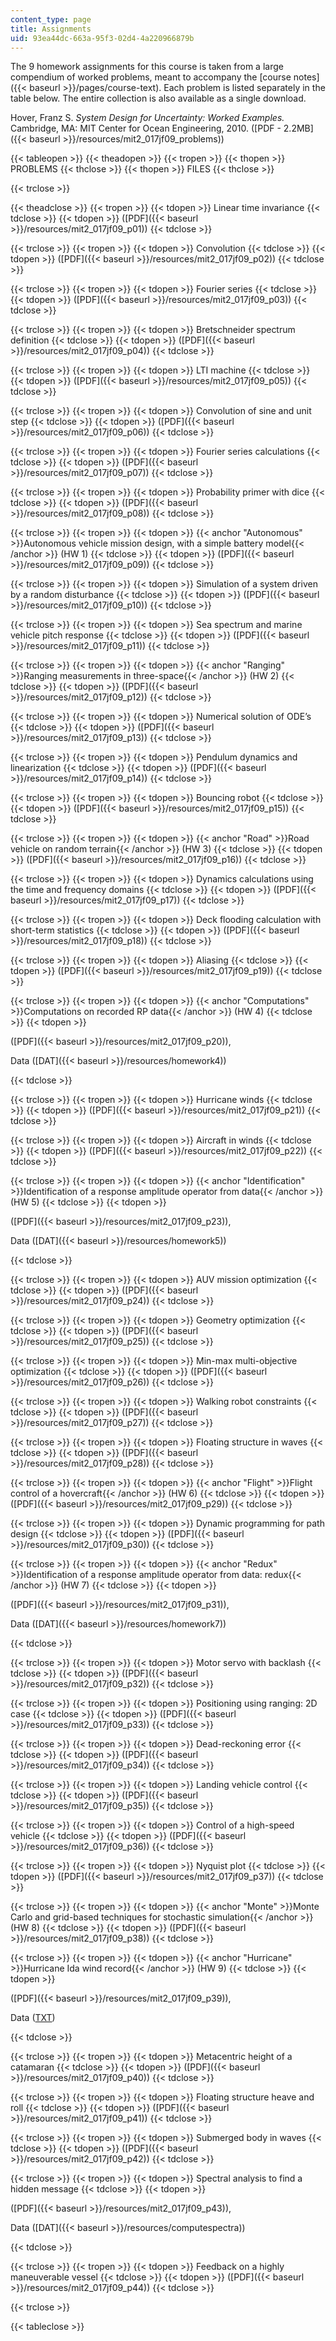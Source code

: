 ```yaml
---
content_type: page
title: Assignments
uid: 93ea44dc-663a-95f3-02d4-4a220966879b
---
```


The 9 homework assignments for this course is taken from a large compendium of worked problems, meant to accompany the [course notes]({{< baseurl >}}/pages/course-text). Each problem is listed separately in the table below. The entire collection is also available as a single download.

Hover, Franz S. _System Design for Uncertainty: Worked Examples._ Cambridge, MA: MIT Center for Ocean Engineering, 2010. ([PDF - 2.2MB]({{< baseurl >}}/resources/mit2_017jf09_problems))

{{< tableopen >}}
{{< theadopen >}}
{{< tropen >}}
{{< thopen >}}
PROBLEMS
{{< thclose >}}
{{< thopen >}}
FILES
{{< thclose >}}

{{< trclose >}}

{{< theadclose >}}
{{< tropen >}}
{{< tdopen >}}
Linear time invariance
{{< tdclose >}}
{{< tdopen >}}
([PDF]({{< baseurl >}}/resources/mit2_017jf09_p01))
{{< tdclose >}}

{{< trclose >}}
{{< tropen >}}
{{< tdopen >}}
Convolution
{{< tdclose >}}
{{< tdopen >}}
([PDF]({{< baseurl >}}/resources/mit2_017jf09_p02))
{{< tdclose >}}

{{< trclose >}}
{{< tropen >}}
{{< tdopen >}}
Fourier series
{{< tdclose >}}
{{< tdopen >}}
([PDF]({{< baseurl >}}/resources/mit2_017jf09_p03))
{{< tdclose >}}

{{< trclose >}}
{{< tropen >}}
{{< tdopen >}}
Bretschneider spectrum definition
{{< tdclose >}}
{{< tdopen >}}
([PDF]({{< baseurl >}}/resources/mit2_017jf09_p04))
{{< tdclose >}}

{{< trclose >}}
{{< tropen >}}
{{< tdopen >}}
LTI machine
{{< tdclose >}}
{{< tdopen >}}
([PDF]({{< baseurl >}}/resources/mit2_017jf09_p05))
{{< tdclose >}}

{{< trclose >}}
{{< tropen >}}
{{< tdopen >}}
Convolution of sine and unit step
{{< tdclose >}}
{{< tdopen >}}
([PDF]({{< baseurl >}}/resources/mit2_017jf09_p06))
{{< tdclose >}}

{{< trclose >}}
{{< tropen >}}
{{< tdopen >}}
Fourier series calculations
{{< tdclose >}}
{{< tdopen >}}
([PDF]({{< baseurl >}}/resources/mit2_017jf09_p07))
{{< tdclose >}}

{{< trclose >}}
{{< tropen >}}
{{< tdopen >}}
Probability primer with dice
{{< tdclose >}}
{{< tdopen >}}
([PDF]({{< baseurl >}}/resources/mit2_017jf09_p08))
{{< tdclose >}}

{{< trclose >}}
{{< tropen >}}
{{< tdopen >}}
{{< anchor "Autonomous" >}}Autonomous vehicle mission design, with a simple battery model{{< /anchor >}} (HW 1)
{{< tdclose >}}
{{< tdopen >}}
([PDF]({{< baseurl >}}/resources/mit2_017jf09_p09))
{{< tdclose >}}

{{< trclose >}}
{{< tropen >}}
{{< tdopen >}}
Simulation of a system driven by a random disturbance
{{< tdclose >}}
{{< tdopen >}}
([PDF]({{< baseurl >}}/resources/mit2_017jf09_p10))
{{< tdclose >}}

{{< trclose >}}
{{< tropen >}}
{{< tdopen >}}
Sea spectrum and marine vehicle pitch response
{{< tdclose >}}
{{< tdopen >}}
([PDF]({{< baseurl >}}/resources/mit2_017jf09_p11))
{{< tdclose >}}

{{< trclose >}}
{{< tropen >}}
{{< tdopen >}}
{{< anchor "Ranging" >}}Ranging measurements in three-space{{< /anchor >}} (HW 2)
{{< tdclose >}}
{{< tdopen >}}
([PDF]({{< baseurl >}}/resources/mit2_017jf09_p12))
{{< tdclose >}}

{{< trclose >}}
{{< tropen >}}
{{< tdopen >}}
Numerical solution of ODE’s
{{< tdclose >}}
{{< tdopen >}}
([PDF]({{< baseurl >}}/resources/mit2_017jf09_p13))
{{< tdclose >}}

{{< trclose >}}
{{< tropen >}}
{{< tdopen >}}
Pendulum dynamics and linearization
{{< tdclose >}}
{{< tdopen >}}
([PDF]({{< baseurl >}}/resources/mit2_017jf09_p14))
{{< tdclose >}}

{{< trclose >}}
{{< tropen >}}
{{< tdopen >}}
Bouncing robot
{{< tdclose >}}
{{< tdopen >}}
([PDF]({{< baseurl >}}/resources/mit2_017jf09_p15))
{{< tdclose >}}

{{< trclose >}}
{{< tropen >}}
{{< tdopen >}}
{{< anchor "Road" >}}Road vehicle on random terrain{{< /anchor >}} (HW 3)
{{< tdclose >}}
{{< tdopen >}}
([PDF]({{< baseurl >}}/resources/mit2_017jf09_p16))
{{< tdclose >}}

{{< trclose >}}
{{< tropen >}}
{{< tdopen >}}
Dynamics calculations using the time and frequency domains
{{< tdclose >}}
{{< tdopen >}}
([PDF]({{< baseurl >}}/resources/mit2_017jf09_p17))
{{< tdclose >}}

{{< trclose >}}
{{< tropen >}}
{{< tdopen >}}
Deck flooding calculation with short-term statistics
{{< tdclose >}}
{{< tdopen >}}
([PDF]({{< baseurl >}}/resources/mit2_017jf09_p18))
{{< tdclose >}}

{{< trclose >}}
{{< tropen >}}
{{< tdopen >}}
Aliasing
{{< tdclose >}}
{{< tdopen >}}
([PDF]({{< baseurl >}}/resources/mit2_017jf09_p19))
{{< tdclose >}}

{{< trclose >}}
{{< tropen >}}
{{< tdopen >}}
{{< anchor "Computations" >}}Computations on recorded RP data{{< /anchor >}} (HW 4)
{{< tdclose >}}
{{< tdopen >}}


([PDF]({{< baseurl >}}/resources/mit2_017jf09_p20)),

Data ([DAT]({{< baseurl >}}/resources/homework4))


{{< tdclose >}}

{{< trclose >}}
{{< tropen >}}
{{< tdopen >}}
Hurricane winds
{{< tdclose >}}
{{< tdopen >}}
([PDF]({{< baseurl >}}/resources/mit2_017jf09_p21))
{{< tdclose >}}

{{< trclose >}}
{{< tropen >}}
{{< tdopen >}}
Aircraft in winds
{{< tdclose >}}
{{< tdopen >}}
([PDF]({{< baseurl >}}/resources/mit2_017jf09_p22))
{{< tdclose >}}

{{< trclose >}}
{{< tropen >}}
{{< tdopen >}}
{{< anchor "Identification" >}}Identification of a response amplitude operator from data{{< /anchor >}} (HW 5)
{{< tdclose >}}
{{< tdopen >}}


([PDF]({{< baseurl >}}/resources/mit2_017jf09_p23)),

Data ([DAT]({{< baseurl >}}/resources/homework5))


{{< tdclose >}}

{{< trclose >}}
{{< tropen >}}
{{< tdopen >}}
AUV mission optimization
{{< tdclose >}}
{{< tdopen >}}
([PDF]({{< baseurl >}}/resources/mit2_017jf09_p24))
{{< tdclose >}}

{{< trclose >}}
{{< tropen >}}
{{< tdopen >}}
Geometry optimization
{{< tdclose >}}
{{< tdopen >}}
([PDF]({{< baseurl >}}/resources/mit2_017jf09_p25))
{{< tdclose >}}

{{< trclose >}}
{{< tropen >}}
{{< tdopen >}}
Min-max multi-objective optimization
{{< tdclose >}}
{{< tdopen >}}
([PDF]({{< baseurl >}}/resources/mit2_017jf09_p26))
{{< tdclose >}}

{{< trclose >}}
{{< tropen >}}
{{< tdopen >}}
Walking robot constraints
{{< tdclose >}}
{{< tdopen >}}
([PDF]({{< baseurl >}}/resources/mit2_017jf09_p27))
{{< tdclose >}}

{{< trclose >}}
{{< tropen >}}
{{< tdopen >}}
Floating structure in waves
{{< tdclose >}}
{{< tdopen >}}
([PDF]({{< baseurl >}}/resources/mit2_017jf09_p28))
{{< tdclose >}}

{{< trclose >}}
{{< tropen >}}
{{< tdopen >}}
{{< anchor "Flight" >}}Flight control of a hovercraft{{< /anchor >}} (HW 6)
{{< tdclose >}}
{{< tdopen >}}
([PDF]({{< baseurl >}}/resources/mit2_017jf09_p29))
{{< tdclose >}}

{{< trclose >}}
{{< tropen >}}
{{< tdopen >}}
Dynamic programming for path design
{{< tdclose >}}
{{< tdopen >}}
([PDF]({{< baseurl >}}/resources/mit2_017jf09_p30))
{{< tdclose >}}

{{< trclose >}}
{{< tropen >}}
{{< tdopen >}}
{{< anchor "Redux" >}}Identification of a response amplitude operator from data: redux{{< /anchor >}} (HW 7)
{{< tdclose >}}
{{< tdopen >}}


([PDF]({{< baseurl >}}/resources/mit2_017jf09_p31)),

Data ([DAT]({{< baseurl >}}/resources/homework7))


{{< tdclose >}}

{{< trclose >}}
{{< tropen >}}
{{< tdopen >}}
Motor servo with backlash
{{< tdclose >}}
{{< tdopen >}}
([PDF]({{< baseurl >}}/resources/mit2_017jf09_p32))
{{< tdclose >}}

{{< trclose >}}
{{< tropen >}}
{{< tdopen >}}
Positioning using ranging: 2D case
{{< tdclose >}}
{{< tdopen >}}
([PDF]({{< baseurl >}}/resources/mit2_017jf09_p33))
{{< tdclose >}}

{{< trclose >}}
{{< tropen >}}
{{< tdopen >}}
Dead-reckoning error
{{< tdclose >}}
{{< tdopen >}}
([PDF]({{< baseurl >}}/resources/mit2_017jf09_p34))
{{< tdclose >}}

{{< trclose >}}
{{< tropen >}}
{{< tdopen >}}
Landing vehicle control
{{< tdclose >}}
{{< tdopen >}}
([PDF]({{< baseurl >}}/resources/mit2_017jf09_p35))
{{< tdclose >}}

{{< trclose >}}
{{< tropen >}}
{{< tdopen >}}
Control of a high-speed vehicle
{{< tdclose >}}
{{< tdopen >}}
([PDF]({{< baseurl >}}/resources/mit2_017jf09_p36))
{{< tdclose >}}

{{< trclose >}}
{{< tropen >}}
{{< tdopen >}}
Nyquist plot
{{< tdclose >}}
{{< tdopen >}}
([PDF]({{< baseurl >}}/resources/mit2_017jf09_p37))
{{< tdclose >}}

{{< trclose >}}
{{< tropen >}}
{{< tdopen >}}
{{< anchor "Monte" >}}Monte Carlo and grid-based techniques for stochastic simulation{{< /anchor >}} (HW 8)
{{< tdclose >}}
{{< tdopen >}}
([PDF]({{< baseurl >}}/resources/mit2_017jf09_p38))
{{< tdclose >}}

{{< trclose >}}
{{< tropen >}}
{{< tdopen >}}
{{< anchor "Hurricane" >}}Hurricane Ida wind record{{< /anchor >}} (HW 9)
{{< tdclose >}}
{{< tdopen >}}


([PDF]({{< baseurl >}}/resources/mit2_017jf09_p39)),

Data ([TXT](/courses/mechanical-engineering/2-017j-design-of-electromechanical-robotic-systems-fall-2009/assignments/homework9.txt))


{{< tdclose >}}

{{< trclose >}}
{{< tropen >}}
{{< tdopen >}}
Metacentric height of a catamaran
{{< tdclose >}}
{{< tdopen >}}
([PDF]({{< baseurl >}}/resources/mit2_017jf09_p40))
{{< tdclose >}}

{{< trclose >}}
{{< tropen >}}
{{< tdopen >}}
Floating structure heave and roll
{{< tdclose >}}
{{< tdopen >}}
([PDF]({{< baseurl >}}/resources/mit2_017jf09_p41))
{{< tdclose >}}

{{< trclose >}}
{{< tropen >}}
{{< tdopen >}}
Submerged body in waves
{{< tdclose >}}
{{< tdopen >}}
([PDF]({{< baseurl >}}/resources/mit2_017jf09_p42))
{{< tdclose >}}

{{< trclose >}}
{{< tropen >}}
{{< tdopen >}}
Spectral analysis to find a hidden message
{{< tdclose >}}
{{< tdopen >}}


([PDF]({{< baseurl >}}/resources/mit2_017jf09_p43)),

Data ([DAT]({{< baseurl >}}/resources/computespectra))


{{< tdclose >}}

{{< trclose >}}
{{< tropen >}}
{{< tdopen >}}
Feedback on a highly maneuverable vessel
{{< tdclose >}}
{{< tdopen >}}
([PDF]({{< baseurl >}}/resources/mit2_017jf09_p44))
{{< tdclose >}}

{{< trclose >}}

{{< tableclose >}}